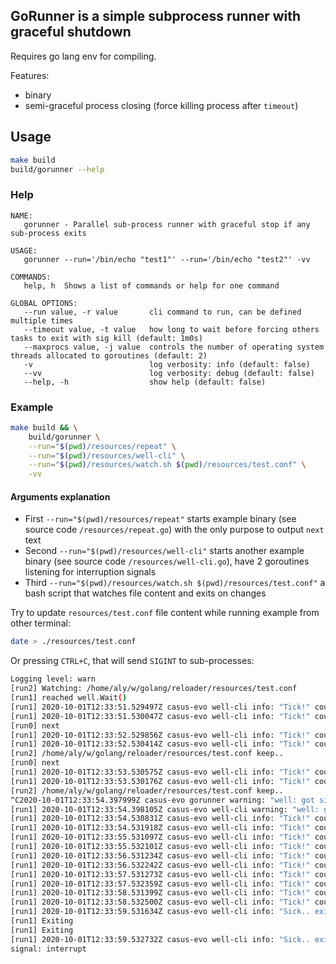GoRunner is a simple subprocess runner with graceful shutdown
----

Requires go lang env for compiling.

Features:
 - binary
 - semi-graceful process closing (force killing process after `timeout`)

## Usage
```bash
make build
build/gorunner --help
```

### Help
```
NAME:
   gorunner - Parallel sub-process runner with graceful stop if any sub-process exits

USAGE:
   gorunner --run='/bin/echo "test1"' --run='/bin/echo "test2"' -vv

COMMANDS:
   help, h  Shows a list of commands or help for one command

GLOBAL OPTIONS:
   --run value, -r value       cli command to run, can be defined multiple times
   --timeout value, -t value   how long to wait before forcing others tasks to exit with sig kill (default: 1m0s)
   --maxprocs value, -j value  controls the number of operating system threads allocated to goroutines (default: 2)
   -v                          log verbosity: info (default: false)
   --vv                        log verbosity: debug (default: false)
   --help, -h                  show help (default: false)
```

### Example
```bash
make build && \
    build/gorunner \
    --run="$(pwd)/resources/repeat" \
    --run="$(pwd)/resources/well-cli" \
    --run="$(pwd)/resources/watch.sh $(pwd)/resources/test.conf" \
    -vv
```

#### Arguments explanation
 - First `--run="$(pwd)/resources/repeat"` starts example binary (see source code `/resources/repeat.go`) with the only purpose to output `next` text 
 - Second `--run="$(pwd)/resources/well-cli"` starts another example binary (see source code `/resources/well-cli.go`), have 2 goroutines listening for interruption signals
 - Third `--run="$(pwd)/resources/watch.sh $(pwd)/resources/test.conf"` a bash script that watches file content and exits on changes

Try to update `resources/test.conf` file content while running example from other terminal:
```bash
date > ./resources/test.conf
```

Or pressing `CTRL+C`, that will send `SIGINT` to sub-processes:
```bash
Logging level: warn 
[run2] Watching: /home/aly/w/golang/reloader/resources/test.conf
[run1] reached well.Wait()
[run1] 2020-10-01T12:33:51.529497Z casus-evo well-cli info: "Tick!" count=20
[run1] 2020-10-01T12:33:51.530047Z casus-evo well-cli info: "Tick!" count=10
[run0] next
[run1] 2020-10-01T12:33:52.529856Z casus-evo well-cli info: "Tick!" count=19
[run1] 2020-10-01T12:33:52.530414Z casus-evo well-cli info: "Tick!" count=9
[run2] /home/aly/w/golang/reloader/resources/test.conf keep..
[run0] next
[run1] 2020-10-01T12:33:53.530575Z casus-evo well-cli info: "Tick!" count=8
[run1] 2020-10-01T12:33:53.530176Z casus-evo well-cli info: "Tick!" count=18
[run2] /home/aly/w/golang/reloader/resources/test.conf keep..
^C2020-10-01T12:33:54.397999Z casus-evo gorunner warning: "well: got signal" delay=5 signal="interrupt"
[run1] 2020-10-01T12:33:54.398105Z casus-evo well-cli warning: "well: got signal" delay=5 signal="interrupt"
[run1] 2020-10-01T12:33:54.530831Z casus-evo well-cli info: "Tick!" count=7
[run1] 2020-10-01T12:33:54.531918Z casus-evo well-cli info: "Tick!" count=17
[run1] 2020-10-01T12:33:55.531097Z casus-evo well-cli info: "Tick!" count=6
[run1] 2020-10-01T12:33:55.532101Z casus-evo well-cli info: "Tick!" count=16
[run1] 2020-10-01T12:33:56.531234Z casus-evo well-cli info: "Tick!" count=5
[run1] 2020-10-01T12:33:56.532242Z casus-evo well-cli info: "Tick!" count=15
[run1] 2020-10-01T12:33:57.531273Z casus-evo well-cli info: "Tick!" count=4
[run1] 2020-10-01T12:33:57.532359Z casus-evo well-cli info: "Tick!" count=14
[run1] 2020-10-01T12:33:58.531399Z casus-evo well-cli info: "Tick!" count=3
[run1] 2020-10-01T12:33:58.532500Z casus-evo well-cli info: "Tick!" count=13
[run1] 2020-10-01T12:33:59.531634Z casus-evo well-cli info: "Sick.. exiting!"
[run1] Exiting
[run1] Exiting
[run1] 2020-10-01T12:33:59.532732Z casus-evo well-cli info: "Sick.. exiting!"
signal: interrupt
```

